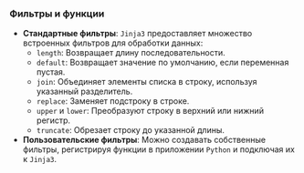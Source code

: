 <h3><strong>Фильтры и функции</strong></h3>
<ul>
<li><strong>Стандартные фильтры</strong>: <code>Jinja3</code> предоставляет множество встроенных фильтров для обработки данных:<ul>
<li><code>length</code>: Возвращает длину последовательности.</li>
<li><code>default</code>: Возвращает значение по умолчанию, если переменная пустая.</li>
<li><code>join</code>: Объединяет элементы списка в строку, используя указанный разделитель.</li>
<li><code>replace</code>: Заменяет подстроку в строке.</li>
<li><code>upper</code> и <code>lower</code>: Преобразуют строку в верхний или нижний регистр.</li>
<li><code>truncate</code>: Обрезает строку до указанной длины.</li>
</ul>
</li>
<li><strong>Пользовательские фильтры</strong>: Можно создавать собственные фильтры, регистрируя функции в приложении <code>Python</code> и подключая их к <code>Jinja3</code>.</li>
</ul>